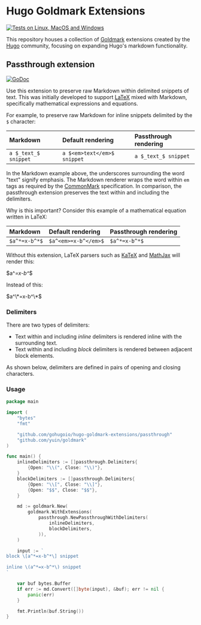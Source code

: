 # Hugo Goldmark Extensions

[![Tests on Linux, MacOS and Windows](https://github.com/gohugoio/hugo-goldmark-extensions/workflows/Test/badge.svg)](https://github.com/gohugoio/hugo-goldmark-extensions/actions?query=workflow:Test)

This repository houses a collection of [Goldmark] extensions created by the [Hugo] community, focusing on expanding Hugo's markdown functionality.

[CommonMark]: https://spec.commonmark.org/0.30/
[Goldmark]: https://github.com/yuin/goldmark/
[Hugo]: https://gohugo.io/
[LaTeX]: https://www.latex-project.org/about/
[KaTeX]: https://katex.org/
[MathJax]: https://www.mathjax.org/

## Passthrough extension

[![GoDoc](https://godoc.org/github.com/gohugoio/hugo-goldmark-extensions/passthrough?status.svg)](https://godoc.org/github.com/gohugoio/hugo-goldmark-extensions/passthrough)

Use this extension to preserve raw Markdown within delimited snippets of text. This was initially developed to support [LaTeX] mixed with Markdown, specifically mathematical expressions and equations.

For example, to preserve raw Markdown for inline snippets delimited by the `$` character:

Markdown|Default rendering|Passthrough rendering
:--|:--|:--
`a $_text_$ snippet`|`a $<em>text</em>$ snippet`|`a $_text_$ snippet`

In the Markdown example above, the underscores surrounding the word "text" signify emphasis. The Markdown renderer wraps the word within `em` tags as required by the [CommonMark] specification. In comparison, the passthrough extension preserves the text within and including the delimiters.

Why is this important? Consider this example of a mathematical equation written in LaTeX:

Markdown|Default rendering|Passthrough rendering
:--|:--|:--
`$a^*=x-b^*$`|`$a^<em>=x-b^</em>$`|`$a^*=x-b^*$`

Without this extension, LaTeX parsers such as [KaTeX] and [MathJax] will render this:

\$a^<em>=x-b^</em>\$

Instead of this:

$a^\*=x-b^\*$

### Delimiters

There are two types of delimiters:

- Text within and including _inline_ delimiters is rendered inline with the surrounding text.
- Text within and including _block_ delimiters is rendered between adjacent block elements.

As shown below, delimiters are defined in pairs of opening and closing characters.

### Usage

```go
package main

import (
	"bytes"
	"fmt"

	"github.com/gohugoio/hugo-goldmark-extensions/passthrough"
	"github.com/yuin/goldmark"
)

func main() {
	inlineDelimiters := []passthrough.Delimiters{
		{Open: "\\(", Close: "\\)"},
	}
	blockDelimiters := []passthrough.Delimiters{
		{Open: "\\[", Close: "\\]"},
		{Open: "$$", Close: "$$"},
	}

	md := goldmark.New(
		goldmark.WithExtensions(
			passthrough.NewPassthroughWithDelimiters(
				inlineDelimiters,
				blockDelimiters,
			)),
	)

	input := `
block \[a^*=x-b^*\] snippet

inline \(a^*=x-b^*\) snippet
`

	var buf bytes.Buffer
	if err := md.Convert([]byte(input), &buf); err != nil {
		panic(err)
	}

	fmt.Println(buf.String())
}
```
